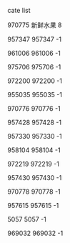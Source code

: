 cate list

970775 新鲜水果 8

957347 957347 -1

961006 961006 -1

975706 975706 -1

972200 972200 -1

955035 955035 -1

970776 970776 -1

957428 957428 -1

957330 957330 -1

958104 958104 -1

972219 972219 -1

957430 957430 -1

970778 970778 -1

957615 957615 -1

5057 5057 -1

969032 969032 -1


